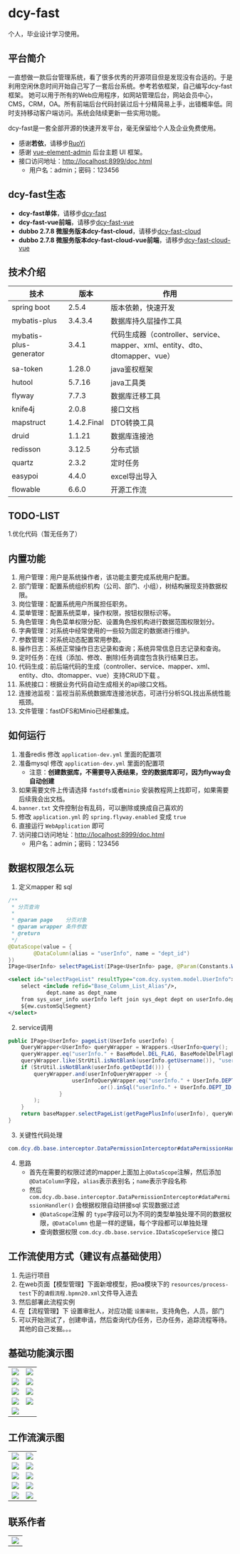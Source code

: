 # dcy-fast
个人，毕业设计学习使用。
## 平台简介

一直想做一款后台管理系统，看了很多优秀的开源项目但是发现没有合适的。于是利用空闲休息时间开始自己写了一套后台系统。参考若依框架，自己编写dcy-fast框架。
她可以用于所有的Web应用程序，如网站管理后台，网站会员中心，CMS，CRM，OA。所有前端后台代码封装过后十分精简易上手，出错概率低。同时支持移动客户端访问。系统会陆续更新一些实用功能。

dcy-fast是一套全部开源的快速开发平台，毫无保留给个人及企业免费使用。

* 感谢**若依**，请移步[RuoYi](https://gitee.com/y_project/RuoYi)
* 感谢 [vue-element-admin](https://github.com/PanJiaChen/vue-element-admin) 后台主题 UI 框架。
* 接口访问地址：[http://localhost:8999/doc.html](http://localhost:8999/doc.html)
    * 用户名：admin；密码：123456

## dcy-fast生态

* **dcy-fast单体**，请移步[dcy-fast](https://gitee.com/dcy421/dcy-fast)
* **dcy-fast-vue前端**，请移步[dcy-fast-vue](https://gitee.com/dcy421/dcy-fast-vue)
* **dubbo 2.7.8 微服务版本dcy-fast-cloud**，请移步[dcy-fast-cloud](https://gitee.com/dcy421/dcy-fast-cloud)
* **dubbo 2.7.8 微服务版本dcy-fast-cloud-vue前端**，请移步[dcy-fast-cloud-vue](https://gitee.com/dcy421/dcy-fast-cloud-vue)

## 技术介绍

|  技术   | 版本  |作用  |
|  ----  | ----  |----  |
| spring boot  | 2.5.4 |版本依赖，快速开发 |
| mybatis-plus  | 3.4.3.4 | 数据库持久层操作工具 |
| mybatis-plus-generator  | 3.4.1 | 代码生成器（controller、service、mapper、xml、entity、dto、dtomapper、vue） |
| sa-token  | 1.28.0 | java鉴权框架 |
| hutool  | 5.7.16 | java工具类 |
| flyway  | 7.7.3 | 数据库迁移工具 |
| knife4j  | 2.0.8 | 接口文档 |
| mapstruct  | 1.4.2.Final | DTO转换工具 |
| druid  | 1.1.21 | 数据库连接池 |
| redisson  | 3.12.5 | 分布式锁 |
| quartz  | 2.3.2 | 定时任务 |
| easypoi  | 4.4.0 | excel导出导入 |
| flowable  | 6.6.0 | 开源工作流 |

## TODO-LIST

1.优化代码（暂无任务了）

## 内置功能

1. 用户管理：用户是系统操作者，该功能主要完成系统用户配置。
2. 部门管理：配置系统组织机构（公司、部门、小组），树结构展现支持数据权限。
3. 岗位管理：配置系统用户所属担任职务。
4. 菜单管理：配置系统菜单，操作权限，按钮权限标识等。
5. 角色管理：角色菜单权限分配、设置角色按机构进行数据范围权限划分。
6. 字典管理：对系统中经常使用的一些较为固定的数据进行维护。
7. 参数管理：对系统动态配置常用参数。
8. 操作日志：系统正常操作日志记录和查询；系统异常信息日志记录和查询。
9. 定时任务：在线（添加、修改、删除)任务调度包含执行结果日志。
10. 代码生成：前后端代码的生成（controller、service、mapper、xml、entity、dto、dtomapper、vue）支持CRUD下载 。
11. 系统接口：根据业务代码自动生成相关的api接口文档。
12. 连接池监视：监视当前系统数据库连接池状态，可进行分析SQL找出系统性能瓶颈。
13. 文件管理：fastDFS和Minio已经都集成。

## 如何运行

1. 准备redis 修改 `application-dev.yml` 里面的配置项
2. 准备mysql 修改 `application-dev.yml` 里面的配置项
    * 注意：__创建数据库，不需要导入表结果，空的数据库即可，因为flyway会自动创建__
3. 如果需要文件上传请选择 `fastdfs`或者`minio` 安装教程网上找即可，如果需要后续我会出文档。
4. `banner.txt` 文件控制台有乱码，可以删除或换成自己喜欢的
5. 修改 `application.yml` 的 `spring.flyway.enabled` 变成 `true`
6. 直接运行 `WebApplication` 即可
7. 访问接口访问地址：[http://localhost:8999/doc.html](http://localhost:8999/doc.html)
    * 用户名：admin；密码：123456

## 数据权限怎么玩
1. 定义mapper 和 sql
```java
/**
 * 分页查询
 *
 * @param page    分页对象
 * @param wrapper 条件参数
 * @return
 */
@DataScope(value = {
        @DataColumn(alias = "userInfo", name = "dept_id")
})
IPage<UserInfo> selectPageList(IPage<UserInfo> page, @Param(Constants.WRAPPER) Wrapper wrapper);
```
```xml
<select id="selectPageList" resultType="com.dcy.system.model.UserInfo">
    select <include refid="Base_Column_List_Alias"/>,
            dept.name as dept_name
    from sys_user_info userInfo left join sys_dept dept on userInfo.dept_id = dept.id
    ${ew.customSqlSegment}
</select>
```
2. service调用
```java
public IPage<UserInfo> pageList(UserInfo userInfo) {
    QueryWrapper<UserInfo> queryWrapper = Wrappers.<UserInfo>query();
    queryWrapper.eq("userInfo." + BaseModel.DEL_FLAG, BaseModelDelFlagEnum.NORMAL.code);
    queryWrapper.like(StrUtil.isNotBlank(userInfo.getUsername()), "userInfo." + UserInfo.USERNAME, userInfo.getUsername());
    if (StrUtil.isNotBlank(userInfo.getDeptId())) {
        queryWrapper.and(userInfoQueryWrapper -> {
                    userInfoQueryWrapper.eq("userInfo." + UserInfo.DEPT_ID, userInfo.getDeptId())
                            .or().inSql("userInfo." + UserInfo.DEPT_ID, "SELECT sys_dept.id FROM sys_dept WHERE FIND_IN_SET('" + userInfo.getDeptId() + "', ancestors)");
                }
        );
    }
    return baseMapper.selectPageList(getPagePlusInfo(userInfo), queryWrapper);
}
```
3. 关键性代码处理
```java
com.dcy.db.base.interceptor.DataPermissionInterceptor#dataPermissionHandler()
```
4. 思路
    * 首先在需要的权限过滤的mapper上面加上`@DataScope`注解，然后添加`@DataColumn`字段，`alias`表示表别名；`name`表示字段名称
    * 然后 `com.dcy.db.base.interceptor.DataPermissionInterceptor#dataPermissionHandler()` 会根据权限自动拼接sql 实现数据过滤
        * `@DataScope`注解 的 `type`字段可以为不同的类型单独处理不同的数据权限，`@DataColumn` 也是一样的逻辑，每个字段都可以单独处理
        * 查询数据权限 `com.dcy.db.base.service.IDataScopeService` 接口


## 工作流使用方式（建议有点基础使用）

1. 先运行项目
2. 在web页面【模型管理】下面新增模型，把oa模块下的 `resources/process-test`下的`请假流程.bpmn20.xml`文件导入进去
3. 然后部署此流程实例
4. 在【流程管理】下 设置审批人，对应功能 `设置审批`，支持角色，人员，部门
5. 可以开始测试了，创建申请，然后查询代办任务，已办任务，追踪流程等待。其他的自己发掘。。。

## 基础功能演示图

<table>
    <tr>
        <td><img src="a-pic/admin/登录页面.png"/></td>
        <td><img src="a-pic/admin/首页.png"/></td>
    </tr>
    <tr>
        <td><img src="a-pic/admin/用户管理.png"/></td>
        <td><img src="a-pic/admin/角色管理.png"/></td>
    </tr>
    <tr>
        <td><img src="a-pic/admin/资源管理.png"/></td>
        <td><img src="a-pic/admin/部门管理.png"/></td>
    </tr>
    <tr>
        <td><img src="a-pic/admin/字典管理.png"/></td>
        <td><img src="a-pic/admin/接口文档.png"/></td>
    </tr>
    <tr>
        <td><img src="a-pic/admin/任务管理.png"/></td>
        <td></td>
    </tr>
</table>

## 工作流演示图

<table>
    <tr>
        <td><img src="a-pic/flowable/模型管理.png"/></td>
        <td><img src="a-pic/flowable/添加修改模型.png"/></td>
    </tr>
    <tr>
        <td><img src="a-pic/flowable/流程管理.png"/></td>
        <td><img src="a-pic/flowable/设置审批人.png"/></td>
    </tr>
    <tr>
        <td><img src="a-pic/flowable/请假申请.png"/></td>
        <td><img src="a-pic/flowable/我的申请.png"/></td>
    </tr>
    <tr>
        <td><img src="a-pic/flowable/代办任务.png"/></td>
        <td><img src="a-pic/flowable/办理任务.png"/></td>
    </tr>
    <tr>
        <td><img src="a-pic/flowable/已办任务.png"/></td>
        <td><img src="a-pic/flowable/追踪任务.png"/></td>
    </tr>
</table>

## 联系作者

<table>
    <tr>
        <td><img src="a-pic/author/qq-group.png"/></td>
    </tr>
</table>
